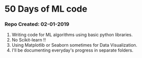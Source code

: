 # 50 Days of ML code

### Repo Created: 02-01-2019

1. Writing code for ML algorithms using basic python libraries. <br>
2. No Scikit-learn !! <br>
3. Using Matplotlib or Seaborn sometimes for Data Visualization. <br>
4. I'll be documenting everyday's progress in separate folders.
